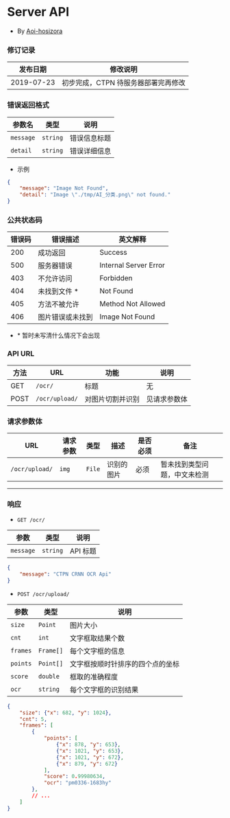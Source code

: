 # Server API

+ By [Aoi-hosizora](https://github.com/Aoi-hosizora)

### 修订记录
|发布日期|修改说明|
|--|--|
|2019-07-23|初步完成，CTPN 待服务器部署完再修改|

### 错误返回格式
|参数名|类型|说明|
|--|--|--|
|`message`|`string`|错误信息标题|
|`detail`|`string`|错误详细信息|

+ 示例
```json
{
    "message": "Image Not Found",
    "detail": "Image \"./tmp/AI_分类.png\" not found."
}
```

### 公共状态码
|错误码|错误描述|英文解释|
|--|--|--|
|200|成功返回|Success|
|500|服务器错误|Internal Server Error|
|403|不允许访问|Forbidden|
|404|未找到文件 \*|Not Found|
|405|方法不被允许|Method Not Allowed|
|406|图片错误或未找到|Image Not Found|
+ \* 暂时未写清什么情况下会出现

### API URL
|方法|URL|功能|说明|
|--|--|--|--|
|GET|`/ocr/`|标题|无|
|POST|`/ocr/upload/`|对图片切割并识别|见请求参数体|

### 请求参数体
|URL|请求参数|类型|描述|是否必须|备注|
|--|--|--|--|--|--|
|`/ocr/upload/`|`img`|`File`|识别的图片|必须|暂未找到类型问题，中文未检测|

---

### 响应
+ `GET /ocr/`

|参数|类型|说明|
|--|--|--|
|`message`|`string`|API 标题|
```json
{
    "message": "CTPN CRNN OCR Api"
}
```

+ `POST /ocr/upload/`

|参数|类型|说明|
|--|--|--|
|`size`|`Point`|图片大小|
|`cnt`|`int`|文字框取结果个数|
|`frames`|`Frame[]`|每个文字框的信息|
|`points`|`Point[]`|文字框按顺时针排序的四个点的坐标|
|`score`|`double`|框取的准确程度|
|`ocr`|`string`|每个文字框的识别结果|

```json
{
    "size": {"x": 682, "y": 1024},
    "cnt": 5,
    "frames": [
        {
            "points": [
                {"x": 878, "y": 653},
                {"x": 1021, "y": 653},
                {"x": 1021, "y": 672},
                {"x": 879, "y": 672}
            ],
            "score": 0.99980634,
            "ocr": "pm0336-1683hy"
        },
        // ...
    ]
}
```

